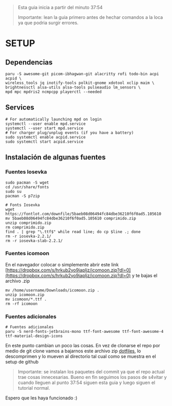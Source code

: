> Esta guia inicia a partir del minuto 37:54
>
> Importante: lean la guia primero antes de hechar comandos a la loca ya que podria surgir errores.

# SETUP

## Dependencias

```shell
paru -S awesome-git picom-ibhagwan-git alacritty rofi todo-bin acpi acpid \
wireless_tools jq inotify-tools polkit-gnome xdotool xclip maim \
brightnessctl alsa-utils alsa-tools pulseaudio lm_sensors \
mpd mpc mpdris2 ncmpcpp playerctl --needed
```

## Services

```shell
# For automatically launching mpd on login
systemctl --user enable mpd.service
systemctl --user start mpd.service
# For charger plug/unplug events (if you have a battery)
sudo systemctl enable acpid.service
sudo systemctl start acpid.service
```

## Instalación de algunas fuentes

### Fuentes Iosevka
```
sudo pacman -S wget
cd /usr/share/fonts
sudo su
pacman -S p7zip

# Fonts Iosevka
wget https://fontlot.com/downfile/5baeb08d06494fc84dbe36210f6f0ad5.105610
mv 5baeb08d06494fc84dbe36210f6f0ad5.105610 comprimido.zip
unzip comprimido.zip
rm comprimido.zip
find . | grep "\.ttf$" while read line; do cp $line .; done
rm -r iosevka-2.2.1/
rm -r iosevka-slab-2.2.1/
```

### Fuentes icomoon

En el navegador colocar o simplemente abrir este link [https://dropbox.com/s/hrkub2yo9iapljz/icomoon.zip?dl=0](https://dropbox.com/s/hrkub2yo9iapljz/icomoon.zip?dl=0) y te bajas el archivo .zip

```shell
mv /home/username/Downloads/icomoon.zip .
unzip icomoon.zip
mv icomoon/*.ttf .
rm -rf icomoon
```

### Fuentes adicionales

```shell
# Fuentes adicionales
paru -S nerd-fonts-jetbrains-mono ttf-font-awesome ttf-font-awesome-4 ttf-material-design-icons
```

En este punto cambian un poco las cosas. En vez de clonarse el repo por medio de git clone vamos a bajarnos este archivo zip [dotfiles](https://github.com/rxyhn/yoru/tree/c1e2eef2baa91aebd37324891cb282666beae04f), lo descomprimen y lo mueven al directorio tal cual como se muestra en el setup de github

> Importante: se instalan los paquetes del commit ya que el repo actual trae cosas innecesarias.
> Bueno en fin seguimos los pasos de s4vitar y cuando lleguen al punto 37:54 siguen esta guia y luego siguen el tutorial normal.

Espero que les haya funcionado :)